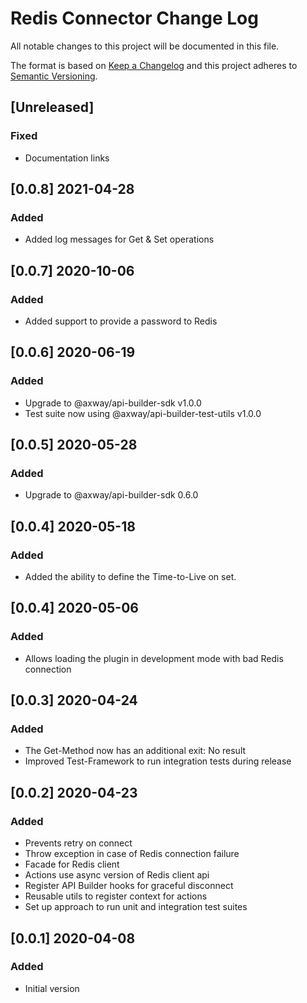 # Redis Connector Change Log
All notable changes to this project will be documented in this file.

The format is based on [Keep a Changelog](http://keepachangelog.com/)
and this project adheres to [Semantic Versioning](http://semver.org/).

## [Unreleased]
### Fixed
- Documentation links

## [0.0.8] 2021-04-28
### Added
- Added log messages for Get & Set operations

## [0.0.7] 2020-10-06
### Added
- Added support to provide a password to Redis

## [0.0.6] 2020-06-19
### Added
- Upgrade to @axway/api-builder-sdk v1.0.0
- Test suite now using @axway/api-builder-test-utils v1.0.0

## [0.0.5] 2020-05-28
### Added
- Upgrade to @axway/api-builder-sdk 0.6.0

## [0.0.4] 2020-05-18
### Added
- Added the ability to define the Time-to-Live on set.

## [0.0.4] 2020-05-06
### Added
- Allows loading the plugin in development mode with bad Redis connection

## [0.0.3] 2020-04-24
### Added
- The Get-Method now has an additional exit: No result
- Improved Test-Framework to run integration tests during release

## [0.0.2] 2020-04-23
### Added
- Prevents retry on connect
- Throw exception in case of Redis connection failure
- Facade for Redis client
- Actions use async version of Redis client api
- Register API Builder hooks for graceful disconnect
- Reusable utils to register context for actions
- Set up approach to run unit and integration test suites

## [0.0.1] 2020-04-08
### Added
- Initial version
